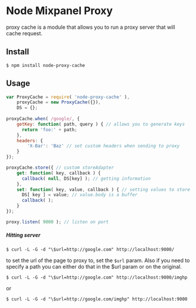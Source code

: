 # Node Mixpanel Proxy

proxy cache is a module that allows you to run a proxy server that will cache request.

## Install 

    $ npm install node-proxy-cache
    
## Usage

```javascript
var ProxyCache = require( 'node-proxy-cache' ),
    proxyCache = new ProxyCache({}),
    DS = {};
    
proxyCache.when( /google/, {
    getKey: function( path, query ) { // allows you to generate keys
      return 'foo:' + path; 
    },
    headers: {
        'X-Bar': 'Baz' // set custom headers when sending to proxy
    }
});

proxyCache.store({ // custom storeAdapter
    get: function( key, callback ) {
      callback( null, DS[key] ); // getting information
    },
    set: function( key, value, callback ) { // setting values to store
      DS[ key ] = value; // value.body is a buffer 
      callback( );
    }
});

proxy.listen( 9000 ); // listen on port
```

##### Hitting server

    $ curl -L -G -d "\$url=http://google.com" http://localhost:9000/
    
to set the url of the page to proxy to, set the `$url` param. Also if you need to specify a path you can either do that in the $url param or on the original.

    $ curl -L -G -d "\$url=http://google.com" http://localhost:9000/imghp

or 

    $ curl -L -G -d "\$url=http://google.com/imghp" http://localhost:9000
  
